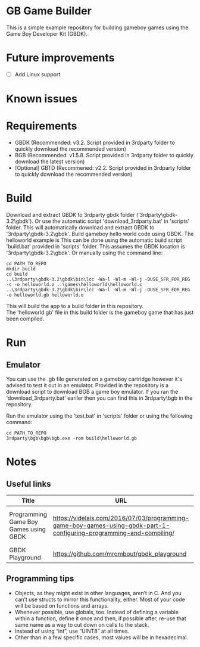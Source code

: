 # GB Game Builder
This is a simple example repository for building gameboy games using the Game Boy Developer Kit (GBDK).

# Future improvements
 - [ ] Add Linux support

# Known issues

# Requirements
 - GBDK (Recommended: v3.2. Script provided in 3rdparty folder to quickly download the recommended version)
 - BGB (Recommended: v1.5.8. Script provided in 3rdparty folder to quickly download the latest version)
 - [Optional] GBTD (Recommened: v2.2. Script provided in 3rdparty folder to quickly download the recommended version)

# Build
Download and extract GBDK to 3rdparty gbdk folder ('3rdparty\gbdk-3.2\gbdk'). Or use the automatic script 'download_3rdparty.bat' in 'scripts' folder. This will automatically download and extract GBDK to '3rdparty\gbdk-3.2\gbdk'.
Build gameboy hello world code using GBDK. The helloworld example is 
This can be done using the automatic build script 'build.bat' provided in 'scripts' folder. This assumes the GBDK location is '3rdparty\gbdk-3.2\gbdk'. Or manually using the command line:
```
cd PATH_TO_REPO
mkdir build
cd build
..\3rdparty\gbdk-3.2\gbdk\bin\lcc -Wa-l -Wl-m -Wl-j -DUSE_SFR_FOR_REG -c -o helloworld.o ..\games\helloworld\helloworld.c
..\3rdparty\gbdk-3.2\gbdk\bin\lcc -Wa-l -Wl-m -Wl-j -DUSE_SFR_FOR_REG -o helloworld.gb helloworld.o
```
This will build the app to a build folder in this repository.  
The 'helloworld.gb' file in this build folder is the gameboy game that has just been compiled. 

# Run
## Emulator
You can use the .gb file generated on a gameboy cartridge however it's advised to test it out in an emulator. Provided in the repository is a download script to download BGB a game boy emulator. If you ran the 'download_3rdparty.bat' eariler then you can find this in 3rdparty\bgb in the repository.

Run the emulator using the 'test.bat' in 'scripts' folder or using the following command:
```
cd PATH_TO_REPO
3rdparty\bgb\bgb\bgb.exe -rom build\helloworld.gb
```

# Notes
## Useful links
| Title                                 | URL                                                                                                                 | Description                                     |
|---------------------------------------|---------------------------------------------------------------------------------------------------------------------|-------------------------------------------------|
| Programming Game Boy Games using GBDK | https://videlais.com/2016/07/03/programming-game-boy-games-using-gbdk-part-1-configuring-programming-and-compiling/ | Tips for programming and advice on the hardware |
| GBDK Playground                       | https://github.com/mrombout/gbdk_playground                                                                         | Code examples                                   |

## Programming tips
 - Objects, as they might exist in other languages, aren’t in C. And you can’t use structs to mirror this functionality, either. Most of your code will be based on functions and arrays.
 - Whenever possible, use globals, too. Instead of defining a variable within a function, define it once and then, if possible after, re-use that same name as a way to cut down on calls to the stack.
 - Instead of using “int”, use “UINT8” at all times.
 - Other than in a few specific cases, most values will be in hexadecimal.